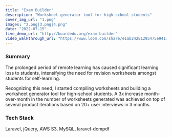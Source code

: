 ```yaml
---
title: "Exam Builder"
description: "Worksheet generator tool for high-school students"
cover_img_url: "1.png"
images: "2.png|3.png|4.png"
date: "2022-07-15"
live_demo_url: "http://boardedu.org/exam-builder"
video_walkthrough_url: "https://www.loom.com/share/e1ab24281295475e94176ea8a805bdbc"
---
```


### Summary

The prolonged period of remote learning has caused significant learning loss to students, intensifying the need for revision worksheets amongst students for self-learning.

Recognizing this need, I started compiling worksheets and building a worksheet generator tool for high-school students. A 3x increase month-over-month in the number of worksheets generated was achieved on top of several product iterations based on 20+ user interviews in 3 months.

### Tech Stack

Laravel, jQuery, AWS S3, MySQL, laravel-dompdf
